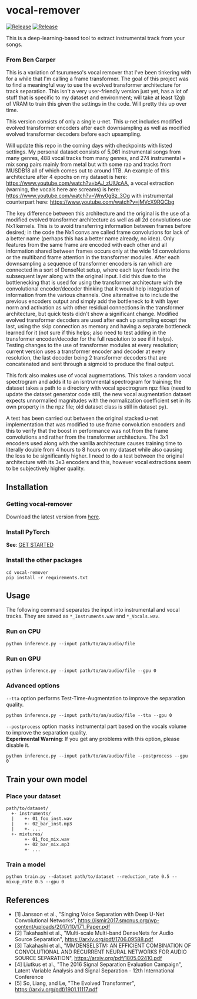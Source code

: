 # vocal-remover

[![Release](https://img.shields.io/github/release/tsurumeso/vocal-remover.svg)](https://github.com/tsurumeso/vocal-remover/releases/latest)
[![Release](https://img.shields.io/github/downloads/tsurumeso/vocal-remover/total.svg)](https://github.com/tsurumeso/vocal-remover/releases)

This is a deep-learning-based tool to extract instrumental track from your songs.

### From Ben Carper
This is a variation of tsurumeso's vocal remover that I've been tinkering with for a while that I'm calling a frame transformer. The goal of this project was to find a meaningful way to use the evolved transformer architecture for track separation. This isn't a very user-friendly version just yet, has a lot of stuff that is specific to my dataset and environment; will take at least 12gb of VRAM to train this given the settings in the code. Will pretty this up over time.

This version consists of only a single u-net. This u-net includes modified evolved transformer encoders after each downsampling as well as modified evolved transformer decoders before each upsampling.

Will update this repo in the coming days with checkpoints with listed settings. My personal dataset consists of 5,061 instrumental songs from many genres, 488 vocal tracks from many genres, and 274 instrumental + mix song pairs mainly from metal but with some rap and tracks from MUSDB18 all of which comes out to around 1TB. An example of this architecture after 4 epochs on my dataset is here: https://www.youtube.com/watch?v=bAJ_zUlUcAA, a vocal extraction (warning, the vocals here are screams) is here: https://www.youtube.com/watch?v=Wny0gBz_3Og with instrumental counterpart here: https://www.youtube.com/watch?v=jMVcX9RQCbg

The key difference between this architecture and the original is the use of a modified evolved transformer architecture as well as all 2d convolutions use Nx1 kernels. This is to avoid transferring information between frames before desired; in the code the Nx1 convs are called frame convolutions for lack of a better name (perhaps this has a better name already, no idea). Only features from the same frame are encoded with each other and all information shared between frames occurs only at the wide 1d convolutions or the multiband frame attention in the transformer modules. After each downsampling a sequence of transformer encoders is ran which are connected in a sort of DenseNet setup, where each layer feeds into the subsequent layer along with the original input. I did this due to the bottlenecking that is used for using the transformer architecture with the convolutional encoder/decoder thinking that it would help integration of information from the various channels. One alternative is to include the previous encoders output and simply add the bottleneck to it with layer norm and activation as with other residual connections in the transformer architecture, but quick tests didn't show a significant change. Modified evolved transformer decoders are used after each up sampling except the last, using the skip connection as memory and having a separate bottleneck learned for it (not sure if this helps; also need to test adding in the transformer encoder/decoder for the full resolution to see if it helps). Testing changes to the use of transformer modules at every resolution; current version uses a transformer encoder and decoder at every resolution, the last decoder being 2 transformer decoders that are concatenated and sent through a sigmoid to produce the final output.

This fork also makes use of vocal augmentations. This takes a random vocal spectrogram and adds it to an isntrumental spectrogram for training; the dataset takes a path to a directory with vocal spectrogram npz files (need to update the dataset generator code still, the new vocal augmentation dataset expects unnormalied magnitudes with the normalization coefficient set in its own property in the npz file; old dataset class is still in dataset py).

A test has been carried out between the original stacked u-net implementation that was modified to use frame convolution encoders and this to verify that the boost in performance was not from the frame convolutions and rather from the transformer architecture. The 3x1 encoders used along with the vanilla architecture causes training time to literally double from 4 hours to 8 hours on my dataset while also causing the loss to be significantly higher. I need to do a test between the original architecture with its 3x3 encoders and this, however vocal extractions seem to be subjectively higher quality.

## Installation

### Getting vocal-remover
Download the latest version from [here](https://github.com/tsurumeso/vocal-remover/releases).

### Install PyTorch
**See**: [GET STARTED](https://pytorch.org/get-started/locally/)

### Install the other packages
```
cd vocal-remover
pip install -r requirements.txt
```

## Usage
The following command separates the input into instrumental and vocal tracks. They are saved as `*_Instruments.wav` and `*_Vocals.wav`.

### Run on CPU
```
python inference.py --input path/to/an/audio/file
```

### Run on GPU
```
python inference.py --input path/to/an/audio/file --gpu 0
```

### Advanced options
`--tta` option performs Test-Time-Augmentation to improve the separation quality.
```
python inference.py --input path/to/an/audio/file --tta --gpu 0
```

`--postprocess` option masks instrumental part based on the vocals volume to improve the separation quality.  
**Experimental Warning**: If you get any problems with this option, please disable it.
```
python inference.py --input path/to/an/audio/file --postprocess --gpu 0
```

## Train your own model

### Place your dataset
```
path/to/dataset/
  +- instruments/
  |    +- 01_foo_inst.wav
  |    +- 02_bar_inst.mp3
  |    +- ...
  +- mixtures/
       +- 01_foo_mix.wav
       +- 02_bar_mix.mp3
       +- ...
```

### Train a model
```
python train.py --dataset path/to/dataset --reduction_rate 0.5 --mixup_rate 0.5 --gpu 0
```

## References
- [1] Jansson et al., "Singing Voice Separation with Deep U-Net Convolutional Networks", https://ismir2017.smcnus.org/wp-content/uploads/2017/10/171_Paper.pdf
- [2] Takahashi et al., "Multi-scale Multi-band DenseNets for Audio Source Separation", https://arxiv.org/pdf/1706.09588.pdf
- [3] Takahashi et al., "MMDENSELSTM: AN EFFICIENT COMBINATION OF CONVOLUTIONAL AND RECURRENT NEURAL NETWORKS FOR AUDIO SOURCE SEPARATION", https://arxiv.org/pdf/1805.02410.pdf
- [4] Liutkus et al., "The 2016 Signal Separation Evaluation Campaign", Latent Variable Analysis and Signal Separation - 12th International Conference
- [5] So, Liang, and Le, "The Evolved Transformer", https://arxiv.org/pdf/1901.11117.pdf
